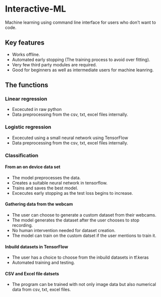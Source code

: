 # Interactive-ML
Machine learning using command line interface for users who don't want to code.<br>
## Key features
- Works offline.
- Automated early stopping (The training process to avoid over fitting).
- Very few third party modules are required.
- Good for beginners as well as intermediate users for machine leanring.

## The functions
### Linear regression
- Excecuted in raw python
- Data preprocessing from the csv, txt, excel files internally.
### Logistic regression
- Excecuted using a small neural network using TensorFlow
- Data preprocessing from the csv, txt, excel files internally.
### Classification
#### From an on device data set
- The model preprocesses the data.
- Creates a suitable neural network in tensorflow.
- Trains and saves the best model.
- Excecutes early stopping as the test loss begins to increase.
#### Gathering data from the webcam
- The user can choose to generate a custom dataset from their webcams.
- The model generates the dataset after the user chooses to stop recording.
- No human intervention needed for dataset creation.
- The model can train on the custom datset if the user mentions to train it.
#### Inbuild datasets in TensorFlow
- The user has a choice to choose from the inbuild datasets in tf.keras
- Automated training and testing.
#### CSV and Excel file datsets
- The program can be trained with not only image data but also numerical data from csv, txt, excel files.
